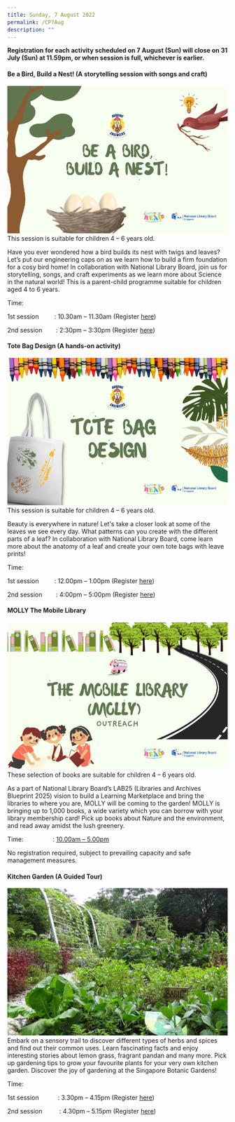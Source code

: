```yaml
---
title: Sunday, 7 August 2022
permalink: /CP7Aug
description: ""
---
```

**Registration for each activity scheduled on 7 August (Sun) will close on 31 July (Sun) at 11.59pm, or when session is full, whichever is earlier.**

#### **Be a Bird, Build a Nest! (A storytelling session with songs and craft)**
![](/images/Children's%20Acitivities%202/7Aug_beabirdbuildanest.png)
This session is suitable for children 4 – 6 years old.

Have you ever wondered how a bird builds its nest with twigs and leaves? Let’s put our engineering caps on as we learn how to build a firm foundation for a cosy bird home! In collaboration with National Library Board, join us for storytelling, songs, and craft experiments as we learn more about Science in the natural world! This is a parent-child programme suitable for children aged 4 to 6 years.

Time:     

1st session         : 10.30am – 11.30am (Register [here](https://www.nparks.gov.sg/activities/events-and-workshops/2022/8/be-a-bird-build-a-nest_7-aug-1030am-session-1))

2nd session        : 2:30pm – 3:30pm (Register [here](https://www.nparks.gov.sg/activities/events-and-workshops/2022/8/be-a-bird-build-a-nest_7-aug-230pm-session-2))

#### **Tote Bag Design (A hands-on activity)**
![](/images/Children's%20Acitivities%202/7Aug_totebagdesign.png)
This session is suitable for children 4 – 6 years old.

Beauty is everywhere in nature! Let's take a closer look at some of the leaves we see every day. What patterns can you create with the different parts of a leaf? In collaboration with National Library Board, come learn more about the anatomy of a leaf and create your own tote bags with leave prints!

Time:     

1st session         : 12.00pm – 1.00pm (Register [here](https://www.nparks.gov.sg/activities/events-and-workshops/2022/8/tote-bag-design_7-aug-12pm-session-1))

2nd session        : 4:00pm – 5:00pm (Register [here](https://www.nparks.gov.sg/activities/events-and-workshops/2022/8/tote-bag-design_7-aug-4pm-session-2))

#### **MOLLY The Mobile Library**
![](/images/Children's%20Acitivities%202/7Aug_mollythemobilelibrary.png)
These selection of books are suitable for children 4 – 6 years old.

As a part of National Library Board’s LAB25 (Libraries and Archives Blueprint 2025) vision to build a Learning Marketplace and bring the libraries to where you are, MOLLY will be coming to the garden! MOLLY is bringing up to 1,000 books, a wide variety which you can borrow with your library membership card! Pick up books about Nature and the environment, and read away amidst the lush greenery.

Time:                 : [10.00am – 5.00pm](https://www.nparks.gov.sg/activities/events-and-workshops/2022/8/molly-the-mobile-library_7-aug-10am)  
  
No registration required, subject to prevailing capacity and safe management measures.

#### **Kitchen Garden (A Guided Tour)**
![](/images/Children's%20Acitivities%202/7Aug_9Aug_kitchengarden.jpg)
Embark on a sensory trail to discover different types of herbs and spices and find out their common uses. Learn fascinating facts and enjoy interesting stories about lemon grass, fragrant pandan and many more. Pick up gardening tips to grow your favourite plants for your very own kitchen garden. Discover the joy of gardening at the Singapore Botanic Gardens!

Time:     

1st session           : 3.30pm – 4.15pm (Register [here](https://www.nparks.gov.sg/activities/events-and-workshops/2022/8/kitchen-garden_7-aug-330pm-session-1))

2nd session          : 4.30pm – 5.15pm (Register [here](https://www.nparks.gov.sg/activities/events-and-workshops/2022/8/kitchen-garden_7-aug-430pm-session-2))